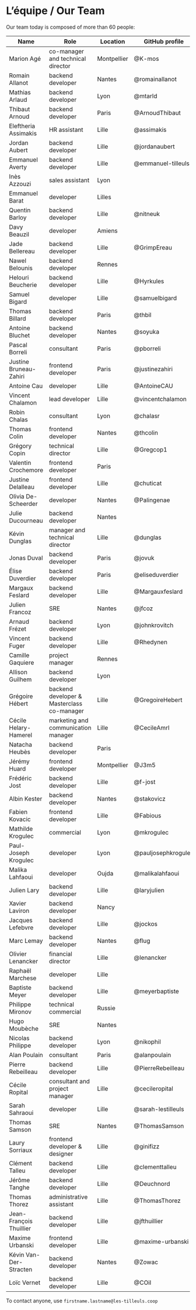 # L’équipe / Our Team

Our team today is composed of more than 60 people:

| Name                    | Role                                       | Location    | GitHub profile      |
| ----------------------- | ------------------------------------------ | ----------- | ------------------- |
| Marion Agé              | co-manager and technical director          | Montpellier | @K-mos              |
| Romain Allanot          | backend developer                          | Nantes      | @romainallanot      |
| Mathias Arlaud          | backend developer                          | Lyon        | @mtarld             |
| Thibaut Arnoud          | backend developer                          | Paris       | @ArnoudThibaut      |
| Eleftheria Assimakis    | HR assistant                               | Lille       | @assimakis          |
| Jordan Aubert           | backend developer                          | Lille       | @jordanaubert       |
| Emmanuel Averty         | backend developer                          | Lille       | @emmanuel-tilleuls  |
| Inès Azzouzi            | sales assistant                            | Lyon        |                     |
| Emmanuel Barat          | developer                                  | Lilles      |                     |
| Quentin Barloy          | backend developer                          | Lille       | @nitneuk            |
| Davy Beauzil            | developer                                  | Amiens      |                     |
| Jade Bellereau          | backend developer                          | Lille       | @GrimpEreau         |
| Nawel Belounis          | backend developer                          | Rennes      |                     |
| Helouri Beucherie       | backend developer                          | Lille       | @Hyrkules           |
| Samuel Bigard           | developer                                  | Lille       | @samuelbigard       |
| Thomas Billard          | backend developer                          | Paris       | @thbil              |
| Antoine Bluchet         | backend developer                          | Nantes      | @soyuka             |
| Pascal Borreli          | consultant                                 | Paris       | @pborreli           |
| Justine Bruneau-Zahiri  | frontend developer                         | Paris       | @justinezahiri      |
| Antoine Cau             | developer                                  | Lille       | @AntoineCAU         |
| Vincent Chalamon        | lead developer                             | Lille       | @vincentchalamon    |
| Robin Chalas            | consultant                                 | Lyon        | @chalasr            |
| Thomas Colin            | frontend developer                         | Nantes      | @thcolin            |
| Grégory Copin           | technical director                         | Lille       | @Gregcop1           |
| Valentin Crochemore     | frontend developer                         | Paris       |                     |
| Justine Delalleau       | frontend developer                         | Lille       | @chuticat           |
| Olivia De-Scheerder     | developer                                  | Nantes      | @Palingenae         |
| Julie Ducourneau        | backend developer                          | Nantes      |                     |
| Kévin Dunglas           | manager and technical director             | Lille       | @dunglas            |
| Jonas Duval             | backend developer                          | Paris       | @jovuk              |
| Élise Duverdier         | backend developer                          | Paris       | @eliseduverdier     |
| Margaux Feslard         | backend developer                          | Lille       | @Margauxfeslard     |
| Julien Francoz          | SRE                                        | Nantes      | @jfcoz              |
| Arnaud Frézet           | backend developer                          | Lyon        | @johnkrovitch       |
| Vincent Fuger           | backend developer                          | Lille       | @Rhedynen           |
| Camille Gaquiere        | project manager                            | Rennes      |                     |
| Allison Guilhem         | backend developer                          | Lyon        |                     |
| Grégoire Hébert         | backend developer & Masterclass co-manager | Lille       | @GregoireHebert     |
| Cécile Helary-Hamerel   | marketing and communication manager        | Lille       | @CecileAmrl         |
| Natacha Heubès          | backend developer                          | Paris       |                     |
| Jérémy Huard            | frontend developer                         | Montpellier | @J3m5               |
| Frédéric Jost           | backend developer                          | Lille       | @f-jost             |
| Albin Kester            | backend developer                          | Nantes      | @stakovicz          |
| Fabien Kovacic          | frontend developer                         | Lille       | @Fabious            |
| Mathilde Krogulec       | commercial                                 | Lyon        | @mkrogulec          |
| Paul-Joseph Krogulec    | developer                                  | Lyon        | @pauljosephkrogulec |
| Malika Lahfaoui         | developer                                  | Oujda       | @malikalahfaoui     |
| Julien Lary             | backend developer                          | Lille       | @laryjulien         |
| Xavier Laviron          | backend developer                          | Nancy       |                     |
| Jacques Lefebvre        | backend developer                          | Lille       | @jockos             |
| Marc Lemay              | backend developer                          | Nantes      | @flug               |
| Olivier Lenancker       | financial director                         | Lille       | @lenancker          |
| Raphaël Marchese        | developer                                  | Lille       |                     |
| Baptiste Meyer          | backend developer                          | Lille       | @meyerbaptiste      |
| Philippe Mironov        | technical commercial                       | Russie      |                     |
| Hugo Moubèche           | SRE                                        | Nantes      |                     |
| Nicolas Philippe        | backend developer                          | Lyon        | @nikophil           |
| Alan Poulain            | consultant                                 | Paris       | @alanpoulain        |
| Pierre Rebeilleau       | backend developer                          | Lille       | @PierreRebeilleau   |
| Cécile Ropital          | consultant and project manager             | Lille       | @cecileropital      |
| Sarah Sahraoui          | developer                                  | Lille       | @sarah-lestilleuls  |
| Thomas Samson           | SRE                                        | Nantes      | @ThomasSamson       |
| Laury Sorriaux          | frontend developer & designer              | Lille       | @ginifizz           |
| Clément Talleu          | backend developer                          | Lille       | @clementtalleu      |
| Jérôme Tanghe           | backend developer                          | Lille       | @Deuchnord          |
| Thomas Thorez           | administrative assistant                   | Lille       | @ThomasThorez       |
| Jean-François Thuillier | backend developer                          | Lille       | @jfthuillier        |
| Maxime Urbanski         | frontend developer                         | Lille       | @maxime-urbanski    |
| Kévin Van-Der-Stracten  | backend developer                          | Nantes      | @Zowac              |
| Loïc Vernet             | backend developer                          | Lille       | @COil               |

To contact anyone, use `firstname.lastname@les-tilleuls.coop`
